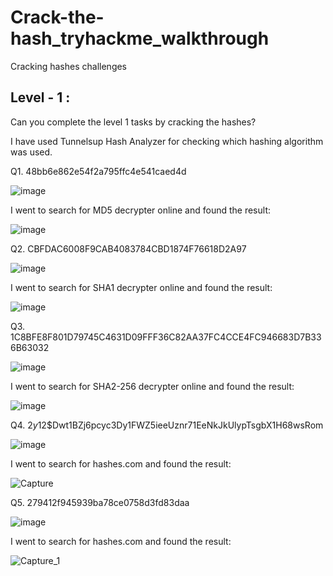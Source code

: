 # Crack-the-hash_tryhackme_walkthrough
Cracking hashes challenges

## Level - 1 :
Can you complete the level 1 tasks by cracking the hashes?

I have used Tunnelsup Hash Analyzer for checking which hashing algorithm was used.

Q1. 48bb6e862e54f2a795ffc4e541caed4d

![image](https://github.com/user-attachments/assets/75fc7d23-b617-4514-9e13-c3d0736cd871)

I went to search for MD5 decrypter online and found the result:

![image](https://github.com/user-attachments/assets/8105ea44-d45d-4301-8d65-da9a90df311f)

Q2. CBFDAC6008F9CAB4083784CBD1874F76618D2A97

![image](https://github.com/user-attachments/assets/c7855d90-f7c8-4809-ba48-f2f9a1dd8e25)

I went to search for SHA1 decrypter online and found the result:

![image](https://github.com/user-attachments/assets/bc0975a6-98f3-4a8a-ab7e-0b55deebca46)

Q3. 1C8BFE8F801D79745C4631D09FFF36C82AA37FC4CCE4FC946683D7B336B63032

![image](https://github.com/user-attachments/assets/5d7da455-a07a-459c-9301-7d7525b255db)

I went to search for SHA2-256 decrypter online and found the result:

![image](https://github.com/user-attachments/assets/662529ed-e45f-43d6-94ea-577eaa93b399)

Q4. $2y$12$Dwt1BZj6pcyc3Dy1FWZ5ieeUznr71EeNkJkUlypTsgbX1H68wsRom

![image](https://github.com/user-attachments/assets/869678a5-115c-4990-bf45-0ea52098560d)

I went to search for hashes.com and found the result:

![Capture](https://github.com/user-attachments/assets/bb98cd45-2615-4fee-a0b3-7c2f72144298)

Q5. 279412f945939ba78ce0758d3fd83daa

![image](https://github.com/user-attachments/assets/a4aa8c00-c867-4500-a63c-738d6ce6aaf5)

I went to search for hashes.com and found the result:

![Capture_1](https://github.com/user-attachments/assets/8584ca65-707c-461e-ad37-bc2601aac265)



